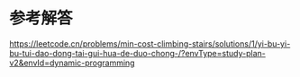 # 参考解答

<https://leetcode.cn/problems/min-cost-climbing-stairs/solutions/1/yi-bu-yi-bu-tui-dao-dong-tai-gui-hua-de-duo-chong-/?envType=study-plan-v2&envId=dynamic-programming>
